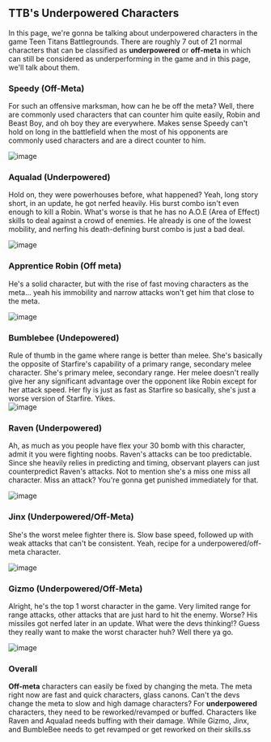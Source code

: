   ## TTB's Underpowered Characters

In this page, we're gonna be talking about underpowered characters in the game Teen Titans Battlegrounds. There are roughly 7 out of 21 normal characters that can be classified as **underpowered** or **off-meta** in which can still be considered as underperforming in the game and in this page, we'll talk about them.

### Speedy (Off-Meta)
For such an offensive marksman, how can he be off the meta? Well, there are commonly used characters that can counter him quite easily, Robin and Beast Boy, and oh boy they are everywhere. Makes sense Speedy can't hold on long in the battlefield when the most of his opponents are commonly used characters and are a direct counter to him.

![image](https://user-images.githubusercontent.com/99950589/161293534-b286ce14-abf8-486f-b1ad-42ac55288fb9.png)

### Aqualad (Underpowered)
Hold on, they were powerhouses before, what happened? Yeah, long story short, in an update, he got nerfed heavily. His burst combo isn't even enough to kill a Robin. What's worse is that he has no A.O.E (Area of Effect) skills to deal against a crowd of enemies. He already is one of the lowest mobility, and nerfing his death-defining burst combo is just a bad deal.

![image](https://user-images.githubusercontent.com/99950589/161293781-0a5afb95-bdcf-4206-82c4-ae612fc1fe5a.png)


### Apprentice Robin (Off meta)
He's a solid character, but with the rise of fast moving characters as the meta... yeah his immobility and narrow attacks won't get him that close to the meta.

![image](https://user-images.githubusercontent.com/99950589/161294121-2769cfaf-98c4-4b20-a83f-018d89187acc.png)



### Bumblebee (Undepowered)
Rule of thumb in the game where range is better than melee. She's basically the opposite of Starfire's capability of a primary range, secondary melee character. She's primary melee, secondary range. Her melee doesn't really give her any significant advantage over the opponent like Robin except for her attack speed. Her fly is just as fast as Starfire so basically, she's just a worse version of Starfire. Yikes.  
![image](https://user-images.githubusercontent.com/99950589/161294405-f9ba74a4-22b2-4edf-bba5-d14d917ef421.png)


### Raven (Underpowered)
Ah, as much as you people have flex your 30 bomb with this character, admit it you were fighting noobs. Raven's attacks can be too predictable. Since she heavily relies in predicting and timing, observant players can just counterpredict Raven's attacks. Not to mention she's a miss one miss all character. Miss an attack? You're gonna get punished immediately for that.

![image](https://user-images.githubusercontent.com/99950589/161294567-fa2b18ba-fd42-4a83-8491-1206b37c4f16.png)

### Jinx (Underpowered/Off-Meta)
She's the worst melee fighter there is. Slow base speed, followed up with weak attacks that can't be consistent. Yeah, recipe for a underpowered/off-meta character.

![image](https://user-images.githubusercontent.com/99950589/161295082-7a5a74d6-b51e-46ca-841a-6b4d3e6c7fb7.png)


### Gizmo (Underpowered/Off-Meta)
Alright, he's the top 1 worst character in the game. Very limited range for range attacks, other attacks that are just hard to hit the enemy. Worse? His missiles got nerfed later in an update. What were the devs thinking!? Guess they really want to make the worst character huh? Well there ya go.

![image](https://user-images.githubusercontent.com/99950589/161295345-bff77b5d-0407-43c2-b4de-f077e5882073.png)

### Overall
**Off-meta** characters can easily be fixed by changing the meta. The meta right now are fast and quick characters, glass canons. Can't the devs change the meta to slow and high damage characters? For **underpowered** characters, they need to be reworked/revamped or buffed. Characters like Raven and Aqualad needs buffing with their damage. While Gizmo, Jinx, and BumbleBee needs to get revamped or get reworked on their skills.ss
